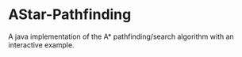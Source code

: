 # AStar-Pathfinding
A java implementation of the A* pathfinding/search algorithm with an interactive example.
